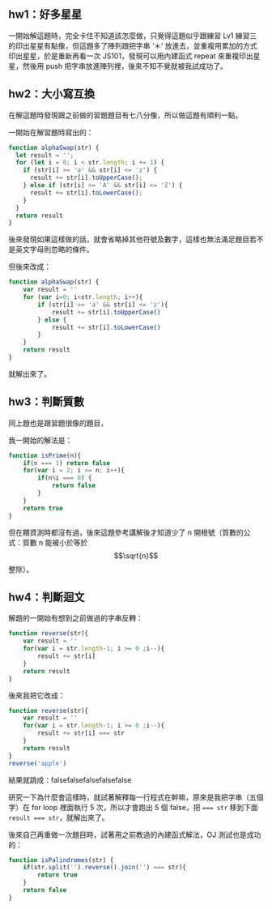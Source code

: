 ## hw1：好多星星

一開始解這題時，完全卡住不知道該怎麼做，只覺得這題似乎跟練習 Lv1 練習三的印出星星有點像，但這題多了陣列跟把字串 ‘＊’ 放進去，並重複用累加的方式印出星星，於是重新再看一次 JS101，發現可以用內建函式 repeat 來重複印出星星，然後用 push 把字串放進陣列裡，後來不知不覺就被我試成功了。



## hw2：大小寫互換

在解這題時發現跟之前做的習題題目有七八分像，所以做這題有順利一點。

一開始在解習題時寫出的：

```javascript
function alphaSwap(str) {
  let result = '';
  for (let i = 0; i < str.length; i += 1) {
    if (str[i] >= 'a' && str[i] <= 'z') {
      result += str[i].toUpperCase();
    } else if (str[i] >= 'A' && str[i] <= 'Z') {
      result += str[i].toLowerCase();
    } 
  }
  return result
}
```

後來發現如果這樣做的話，就會省略掉其他符號及數字，這樣也無法滿足題目若不是英文字母則忽略的條件。

但後來改成：

```javascript
function alphaSwap(str) {
	var result = ''
 	for (var i=0; i<str.length; i++){
	 	if (str[i] >= 'a' && str[i] <= 'z'){
			result += str[i].toUpperCase()
		} else {
			result += str[i].toLowerCase()
		}
	}
	return result
}
```

就解出來了。



## hw3：判斷質數

同上題也是跟習題很像的題目，

我一開始的解法是：

```javascript
function isPrime(n){
	if(n === 1) return false
	for(var i = 2; i <= n; i++){
		if(n%i === 0) {
			return false
		}
	} 
	return true
}
```

但在餵資測時都沒有過，後來這題參考講解後才知道少了 n 開根號（質數的公式：質數 n 能被小於等於 $$\sqrt{n}$$  整除）。



## hw4：判斷迴文

解題的一開始有想到之前做過的字串反轉：

```javascript
function reverse(str){
	var result = ''
	for(var i = str.length-1; i >= 0 ;i--){
		result += str[i]
	}
	return result
}
```

後來我把它改成：

```javascript
function reverse(str){
	var result = ''
	for(var i = str.length-1; i >= 0 ;i--){
		result += str[i] === str
	}
	return result	
}
reverse('apple')
```

結果就跳成：falsefalsefalsefalsefalse

研究一下為什麼會這樣時，就試著解釋每一行程式在幹嘛，原來是我把字串（五個字）在 for loop 裡面執行 5 次，所以才會跑出 5 個 false，把 `=== str` 移到下面 `result === str`，就解出來了。

後來自己再重做一次題目時，試著用之前教過的內建函式解法，OJ 測試也是成功的：

```javascript
function isPalindromes(str) {
	if(str.split('').reverse().join('') === str){
		return true
	}
	return false
}
```



